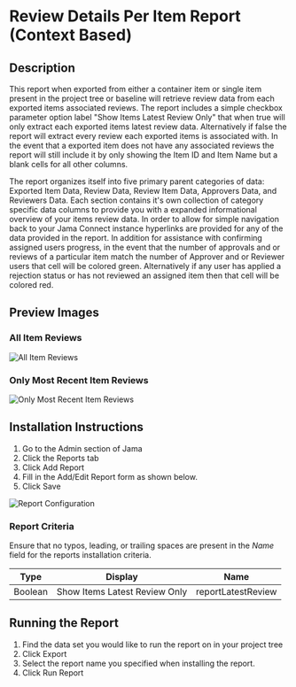 # Review Details Per Item Report (Context Based)

## Description
This report when exported from either a container item or single item present in the project tree or baseline will retrieve review data from each exported items associated reviews. The report includes a simple checkbox parameter option label "Show Items Latest Review Only" that when true will only extract each exported items latest review data. Alternatively if false the report will extract every review each exported items is associated with. In the event that a exported item does not have any associated reviews the report will still include it by only showing the Item ID and Item Name but a blank cells for all other columns.

The report organizes itself into five primary parent categories of data: Exported Item Data, Review Data, Review Item Data, Approvers Data, and Reviewers Data. Each section contains it's own collection of category specific data columns to provide you with a expanded informational overview of your items review data. In order to allow for simple navigation back to your Jama Connect instance hyperlinks are provided for any of the data provided in the report. In addition for assistance with confirming assigned users progress, in the event that the number of approvals and or reviews of a particular item match the number of Approver and or Reviewer users that cell will be colored green. Alternatively if any user has applied a rejection status or has not reviewed an assigned item then that cell will be colored red. 


## Preview Images

### All Item Reviews
![All Item Reviews](All_Item_Reviews.png)

### Only Most Recent Item Reviews
![Only Most Recent Item Reviews](Most_Recent_Item_Reviews.png)


## Installation Instructions
1. Go to the Admin section of Jama
1. Click the Reports tab
1. Click Add Report
1. Fill in the Add/Edit Report form as shown below.
1. Click Save

![Report Configuration](Config.png)

### Report Criteria
Ensure that no typos, leading, or trailing spaces are present in the *Name* field for the reports installation criteria.

| Type          | Display                               | Name                       |
| ------------- | ------------------------------------- | -------------------------- |
| Boolean       | Show Items Latest Review Only         | reportLatestReview         |


## Running the Report
1. Find the data set you would like to run the report on in your project tree 
1. Click Export
1. Select the report name you specified when installing the report.
1. Click Run Report